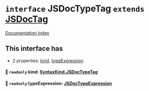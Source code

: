 # `interface` JSDocTypeTag `extends` [JSDocTag](../private.interface.JSDocTag/README.md)

[Documentation Index](../README.md)

## This interface has

- 2 properties:
[kind](#-readonly-kind-syntaxkindjsdoctypetag),
[typeExpression](#-readonly-typeexpression-jsdoctypeexpression)


#### 📄 `readonly` kind: [SyntaxKind.JSDocTypeTag](../private.enum.SyntaxKind/README.md#jsdoctypetag--344)



#### 📄 `readonly` typeExpression: [JSDocTypeExpression](../private.interface.JSDocTypeExpression/README.md)



